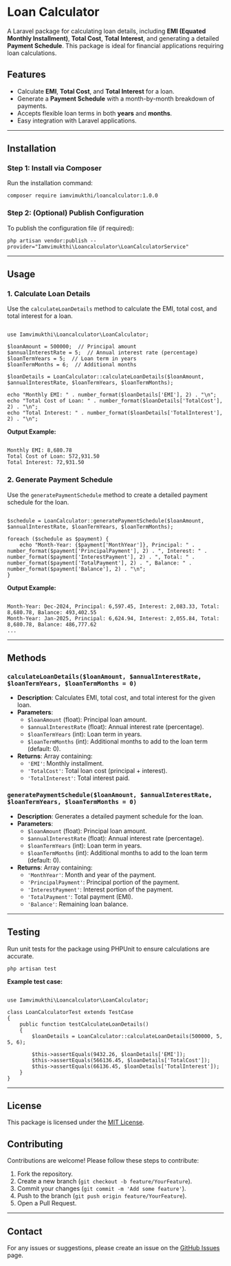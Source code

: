 <h1>Loan Calculator</h1>

<p>A Laravel package for calculating loan details, including <b>EMI (Equated Monthly Installment)</b>, <b>Total Cost</b>, <b>Total Interest</b>, and generating a detailed <b>Payment Schedule</b>. This package is ideal for financial applications requiring loan calculations.</p>

<h2>Features</h2>
<ul>
    <li>Calculate <b>EMI</b>, <b>Total Cost</b>, and <b>Total Interest</b> for a loan.</li>
    <li>Generate a <b>Payment Schedule</b> with a month-by-month breakdown of payments.</li>
    <li>Accepts flexible loan terms in both <b>years</b> and <b>months</b>.</li>
    <li>Easy integration with Laravel applications.</li>
</ul>

<hr>

<h2>Installation</h2>

<h3>Step 1: Install via Composer</h3>

<p>Run the installation command:</p>

<pre><code>composer require iamvimukthi/loancalculator:1.0.0</code></pre>

<h3>Step 2: (Optional) Publish Configuration</h3>
<p>To publish the configuration file (if required):</p>

<pre><code>php artisan vendor:publish --provider="Iamvimukthi\Loancalculator\LoanCalculatorService"</code></pre>

<hr>

<h2>Usage</h2>

<h3>1. <b>Calculate Loan Details</b></h3>
<p>Use the <code>calculateLoanDetails</code> method to calculate the EMI, total cost, and total interest for a loan.</p>

<pre><code>
use Iamvimukthi\Loancalculator\LoanCalculator;

$loanAmount = 500000;  // Principal amount
$annualInterestRate = 5;  // Annual interest rate (percentage)
$loanTermYears = 5;  // Loan term in years
$loanTermMonths = 6;  // Additional months

$loanDetails = LoanCalculator::calculateLoanDetails($loanAmount, $annualInterestRate, $loanTermYears, $loanTermMonths);

echo "Monthly EMI: " . number_format($loanDetails['EMI'], 2) . "\n";
echo "Total Cost of Loan: " . number_format($loanDetails['TotalCost'], 2) . "\n";
echo "Total Interest: " . number_format($loanDetails['TotalInterest'], 2) . "\n";
</code></pre>

<p><b>Output Example:</b></p>

<pre><code>
Monthly EMI: 8,680.78 
Total Cost of Loan: 572,931.50 
Total Interest: 72,931.50
</code></pre>

<h3>2. <b>Generate Payment Schedule</b></h3>
<p>Use the <code>generatePaymentSchedule</code> method to create a detailed payment schedule for the loan.</p>

<pre><code>
$schedule = LoanCalculator::generatePaymentSchedule($loanAmount, $annualInterestRate, $loanTermYears, $loanTermMonths);

foreach ($schedule as $payment) {
    echo "Month-Year: {$payment['MonthYear']}, Principal: " . number_format($payment['PrincipalPayment'], 2) . ", Interest: " . number_format($payment['InterestPayment'], 2) . ", Total: " . number_format($payment['TotalPayment'], 2) . ", Balance: " . number_format($payment['Balance'], 2) . "\n";
}
</code></pre>

<p><b>Output Example:</b></p>

<pre><code>
Month-Year: Dec-2024, Principal: 6,597.45, Interest: 2,083.33, Total: 8,680.78, Balance: 493,402.55
Month-Year: Jan-2025, Principal: 6,624.94, Interest: 2,055.84, Total: 8,680.78, Balance: 486,777.62
...
</code></pre>

<hr>

<h2>Methods</h2>

<h3><code>calculateLoanDetails($loanAmount, $annualInterestRate, $loanTermYears, $loanTermMonths = 0)</code></h3>
<ul>
    <li><b>Description</b>: Calculates EMI, total cost, and total interest for the given loan.</li>
    <li><b>Parameters</b>:
        <ul>
            <li><code>$loanAmount</code> (float): Principal loan amount.</li>
            <li><code>$annualInterestRate</code> (float): Annual interest rate (percentage).</li>
            <li><code>$loanTermYears</code> (int): Loan term in years.</li>
            <li><code>$loanTermMonths</code> (int): Additional months to add to the loan term (default: 0).</li>
        </ul>
    </li>
    <li><b>Returns</b>: Array containing:
        <ul>
            <li><code>'EMI'</code>: Monthly installment.</li>
            <li><code>'TotalCost'</code>: Total loan cost (principal + interest).</li>
            <li><code>'TotalInterest'</code>: Total interest paid.</li>
        </ul>
    </li>
</ul>

<h3><code>generatePaymentSchedule($loanAmount, $annualInterestRate, $loanTermYears, $loanTermMonths = 0)</code></h3>
<ul>
    <li><b>Description</b>: Generates a detailed payment schedule for the loan.</li>
    <li><b>Parameters</b>:
        <ul>
            <li><code>$loanAmount</code> (float): Principal loan amount.</li>
            <li><code>$annualInterestRate</code> (float): Annual interest rate (percentage).</li>
            <li><code>$loanTermYears</code> (int): Loan term in years.</li>
            <li><code>$loanTermMonths</code> (int): Additional months to add to the loan term (default: 0).</li>
        </ul>
    </li>
    <li><b>Returns</b>: Array containing:
        <ul>
            <li><code>'MonthYear'</code>: Month and year of the payment.</li>
            <li><code>'PrincipalPayment'</code>: Principal portion of the payment.</li>
            <li><code>'InterestPayment'</code>: Interest portion of the payment.</li>
            <li><code>'TotalPayment'</code>: Total payment (EMI).</li>
            <li><code>'Balance'</code>: Remaining loan balance.</li>
        </ul>
    </li>
</ul>

<hr>

<h2>Testing</h2>
<p>Run unit tests for the package using PHPUnit to ensure calculations are accurate.</p>

<pre><code>php artisan test</code></pre>

<p><b>Example test case:</b></p>

<pre><code>
use Iamvimukthi\Loancalculator\LoanCalculator;

class LoanCalculatorTest extends TestCase
{
    public function testCalculateLoanDetails()
    {
        $loanDetails = LoanCalculator::calculateLoanDetails(500000, 5, 5, 6);

        $this->assertEquals(9432.26, $loanDetails['EMI']);
        $this->assertEquals(566136.45, $loanDetails['TotalCost']);
        $this->assertEquals(66136.45, $loanDetails['TotalInterest']);
    }
}
</code></pre>

<hr>

<h2>License</h2>
<p>This package is licensed under the <a href="LICENSE">MIT License</a>.</p>

<h2>Contributing</h2>
<p>Contributions are welcome! Please follow these steps to contribute:</p>
<ol>
    <li>Fork the repository.</li>
    <li>Create a new branch (<code>git checkout -b feature/YourFeature</code>).</li>
    <li>Commit your changes (<code>git commit -m 'Add some feature'</code>).</li>
    <li>Push to the branch (<code>git push origin feature/YourFeature</code>).</li>
    <li>Open a Pull Request.</li>
</ol>

<hr>

<h2>Contact</h2>
<p>For any issues or suggestions, please create an issue on the <a href="https://github.com/IamVimukthi/loan-calculator/issues">GitHub Issues</a> page.</p>
